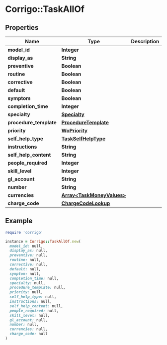 # Corrigo::TaskAllOf

## Properties

| Name | Type | Description | Notes |
| ---- | ---- | ----------- | ----- |
| **model_id** | **Integer** |  | [optional] |
| **display_as** | **String** |  | [optional] |
| **preventive** | **Boolean** |  | [optional] |
| **routine** | **Boolean** |  | [optional] |
| **corrective** | **Boolean** |  | [optional] |
| **default** | **Boolean** |  | [optional] |
| **symptom** | **Boolean** |  | [optional] |
| **completion_time** | **Integer** |  | [optional] |
| **specialty** | [**Specialty**](Specialty.md) |  | [optional] |
| **procedure_template** | [**ProcedureTemplate**](ProcedureTemplate.md) |  | [optional] |
| **priority** | [**WoPriority**](WoPriority.md) |  | [optional] |
| **self_help_type** | [**TaskSelfHelpType**](TaskSelfHelpType.md) |  | [optional] |
| **instructions** | **String** |  | [optional] |
| **self_help_content** | **String** |  | [optional] |
| **people_required** | **Integer** |  | [optional] |
| **skill_level** | **Integer** |  | [optional] |
| **gl_account** | **String** |  | [optional] |
| **number** | **String** |  | [optional] |
| **currencies** | [**Array&lt;TaskMoneyValues&gt;**](TaskMoneyValues.md) |  | [optional] |
| **charge_code** | [**ChargeCodeLookup**](ChargeCodeLookup.md) |  | [optional] |

## Example

```ruby
require 'corrigo'

instance = Corrigo::TaskAllOf.new(
  model_id: null,
  display_as: null,
  preventive: null,
  routine: null,
  corrective: null,
  default: null,
  symptom: null,
  completion_time: null,
  specialty: null,
  procedure_template: null,
  priority: null,
  self_help_type: null,
  instructions: null,
  self_help_content: null,
  people_required: null,
  skill_level: null,
  gl_account: null,
  number: null,
  currencies: null,
  charge_code: null
)
```


